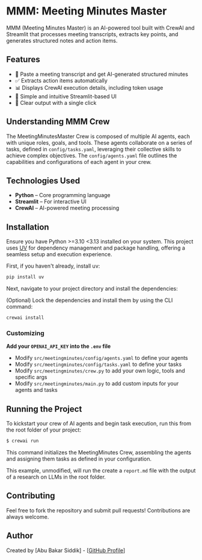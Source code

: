 # MMM: Meeting Minutes Master

MMM (Meeting Minutes Master) is an AI-powered tool built with CrewAI and Streamlit that processes meeting transcripts, extracts key points, and generates structured notes and action items.

## Features
- 📝 Paste a meeting transcript and get AI-generated structured minutes
- ✅ Extracts action items automatically
- 📊 Displays CrewAI execution details, including token usage
- 🚀 Simple and intuitive Streamlit-based UI
- 🧹 Clear output with a single click

## Understanding MMM Crew

The MeetingMinutesMaster Crew is composed of multiple AI agents, each with unique roles, goals, and tools. These agents collaborate on a series of tasks, defined in `config/tasks.yaml`, leveraging their collective skills to achieve complex objectives. The `config/agents.yaml` file outlines the capabilities and configurations of each agent in your crew.


## Technologies Used
- **Python** – Core programming language
- **Streamlit** – For interactive UI
- **CrewAI** – AI-powered meeting processing

## Installation

Ensure you have Python >=3.10 <3.13 installed on your system. This project uses [UV](https://docs.astral.sh/uv/) for dependency management and package handling, offering a seamless setup and execution experience.

First, if you haven't already, install uv:

```bash
pip install uv
```

Next, navigate to your project directory and install the dependencies:

(Optional) Lock the dependencies and install them by using the CLI command:
```bash
crewai install
```
### Customizing

**Add your `OPENAI_API_KEY` into the `.env` file**

- Modify `src/meetingminutes/config/agents.yaml` to define your agents
- Modify `src/meetingminutes/config/tasks.yaml` to define your tasks
- Modify `src/meetingminutes/crew.py` to add your own logic, tools and specific args
- Modify `src/meetingminutes/main.py` to add custom inputs for your agents and tasks

## Running the Project

To kickstart your crew of AI agents and begin task execution, run this from the root folder of your project:

```bash
$ crewai run
```

This command initializes the MeetingMinutes Crew, assembling the agents and assigning them tasks as defined in your configuration.

This example, unmodified, will run the create a `report.md` file with the output of a research on LLMs in the root folder.

## Contributing
Feel free to fork the repository and submit pull requests! Contributions are always welcome.


## Author
Created by [Abu Bakar Siddik] - [[GitHub Profile](https://github.com/Bakar31)]
